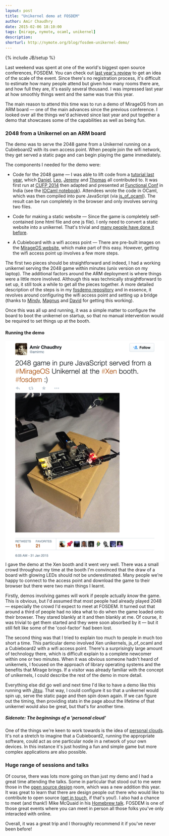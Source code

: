 ```yaml
---
layout: post
title: "Unikernel demo at FOSDEM"
author: Amir Chaudhry
date: 2015-02-06 18:10:00
tags: [mirage, nymote, ocaml, unikernel]
description:
shorturl: http://nymote.org/blog/fosdem-unikernel-demo/
---
```

{% include JB/setup %}

Last weekend was spent at one of the world's biggest open source conferences,
FOSDEM.  You can check out [last year's review][fosdem2014] to get an idea of
the scale of the event. Since there's no registration process, it's difficult
to estimate how many people attend but given how many rooms there are, and how
full they are, it's easily several thousand. I was impressed last year at how
smoothly things went and the same was true this year.

The main reason to attend this time was to run a demo of MirageOS from an ARM
board — one of the main advances since the previous conference. I looked over
all the things we'd achieved since last year and put together a demo that
showcases some of the capabilities as well as being fun.

### 2048 from a Unikernel on an ARM board

The demo was to serve the 2048 game from a Unikernel running on a Cubieboard2
with its own access point.  When people join the wifi network, they get
served a static page and can begin playing the game immediately.  

The components I needed for the demo were:

- Code for the 2048 game — I was able to lift code from a
[tutorial last year][2048], which [Daniel][], [Leo][], [Jeremy][] and
[Thomas][] all contributed to. It was first run at [CUFP 2014][cufp14] then
adapted and presented at [Functional Conf][fuconf-tut] in India (see the
[IOCaml notebook][iocaml-book]).  Attendees wrote the code in OCaml, which was
then compiled into pure JavaScript (via [js_of_ocaml][]). The result can be run
completely in the browser and only involves serving two files.

- Code for making a static website — Since the game is completely
self-contained (one html file and one js file). I only need to convert a static
website into a unikernel.  That's trivial and
[many people have done it before][jekyll-unikernel].

- A Cubieboard with a wifi access point — There are pre-built images on the
[MirageOS website][blobs], which make part of this easy. However, getting the
wifi access point up involves a few more steps.

The first two pieces should be straightforward and indeed, I had a working
unikernel serving the 2048 game within minutes (unix version on my laptop). 
The additional factors around the ARM deployment is where things were a little
more involved. Although this was technically straightforward to set up, it
still took a while to get all the pieces together.  A more detailed
description of the steps is in my [fosdemo repository][fosdemo] and in
essence, it revolves around configuring the wifi access point and setting up a
bridge (thanks to [Mindy][], [Magnus][] and [David][] for getting this
working).

Once this was all up and running, it was a simple matter to configure the
board to boot the unikernel on startup, so that no manual intervention would
be required to set things up at the booth.

#### Running the demo
<a href="https://twitter.com/amirmc/status/561525704161243137/"><img style="float:right; margin-left: 15px;" src="/images/fosdem15-tweet.png"></a>

I gave the demo at the Xen booth and it went very well.  There was a small
crowd throughout my time at the booth I'm convinced that the draw of a board
with glowing LEDs should not be underestimated.  Many people we're happy to
connect to the access point and download the game to their browser but there
were two main things I learnt.

Firstly, demos involving games will work if people actually *know* the game.
This is obvious, but I'd assumed that most people had already played 2048 —
especially the crowd I'd expect to meet at FOSDEM.  It turned out that around
a third of people had no idea what to do when the game loaded onto their
browser. They stared blankly at it and then blankly at me.  Of course, it was
trivial to get them started and they were soon absorbed by it — but it still
felt like some of the 'cool-factor' had been lost.

The second thing was that I tried to explain too much to people in much too
short a time.  This particular demo involved Xen unikernels, js_of_ocaml and a
Cubieboard2 with a wifi access point.
There's a surprisingly large amount of technology there, which
is difficult explain to a complete newcomer within one or two minutes.  When
it was obvious someone hadn't heard of unikernels, I focused on the approach
of library operating systems and the benefits that Mirage brings. If a visitor
was already familiar with the concept of unikernels, I could describe the rest
of the demo in more detail.

Everything else did go well and next time I'd like to have a demo like this
running with [Jitsu][].  That way, I could configure it so that a unikernel
would spin up, serve the static page and then spin down again. If we can
figure out the timing, then providing stats in the page about the lifetime of
that unikernel would also be great, but that's for another time.


##### Sidenote: The beginnings of a 'personal cloud'

One of the things we're keen to work towards is the idea of
[personal clouds][nymote]. It's not a stretch to imagine that a Cubieboard2,
running the appropriate software, could act as one particular node in a
network of your own devices. In this instance it's just hosting a fun and
simple game but more complex applications are also possible.


### Huge range of sessions and talks

Of course, there was lots more going on than just my demo and I had a great
time attending the talks. Some in particular that stood out to me were those
in the [open source design][osd] room, which was a new addition this year. It
was great to learn that there are design people out there who would like to
contribute to open source ([get in touch][amc], if that's you!). I also had a
chance to meet (and thank!) Mike McQuaid in his [Homebrew talk][homebrew].
FOSDEM is one of those great events where you can meet in person all those
folks you've only interacted with online.

Overall, it was a great trip and I thoroughly recommend it if you've never
been before!

[fosdem2014]: http://nymote.org/blog/2014/fosdem-summary/
[2048]: https://github.com/ocamllabs/2048-tutorial/
[cufp14]: http://cufp.org/2014/t7-leo-white-introduction-to-ocaml.html
[iocaml-book]: http://gazagnaire.org/fuconf14/
[js_of_ocaml]: http://ocsigen.org/js_of_ocaml/
[fuconf-tut]: http://booking.agilefaqs.com/functional-conf-2014#workshop-52-info
[jekyll-unikernel]: http://amirchaudhry.com/unikernels-for-everyone/
[blobs]: http://blobs.openmirage.org
[fosdemo]: https://github.com/amirmc/fosdemo
[Jitsu]: https://github.com/MagnusS/jitsu
[nymote]: http://nymote.org
[osd]: https://fosdem.org/2015/schedule/track/open_source_design/
[amc]: https://twitter.com/amirmc
[homebrew]: https://fosdem.org/2015/schedule/event/homebrew_the_good,_bad_and_ugly_of_osx_packaging/

[Leo]: http://www.lpw25.net
[Jeremy]: https://github.com/yallop
[Daniel]: http://erratique.ch
[Thomas]: http://gazagnaire.org
[Mindy]: http://somerandomidiot.com
[Magnus]: http://www.skjegstad.com
[David]: https://github.com/pqwy

